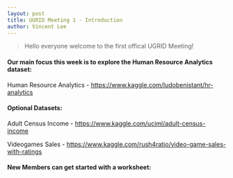 ```yaml
---
layout: post
title: UGRID Meeting 1 - Introduction
author: Vincent Lee
---
```


> Hello everyone welcome to the first offical UGRID Meeting! 

#### Our main focus this week is to explore the Human Resource Analytics dataset:

Human Resource Analytics - <https://www.kaggle.com/ludobenistant/hr-analytics>

#### Optional Datasets:

Adult Census Income - <https://www.kaggle.com/uciml/adult-census-income>

Videogames Sales - <https://www.kaggle.com/rush4ratio/video-game-sales-with-ratings>

#### New Members can get started with a worksheet:

